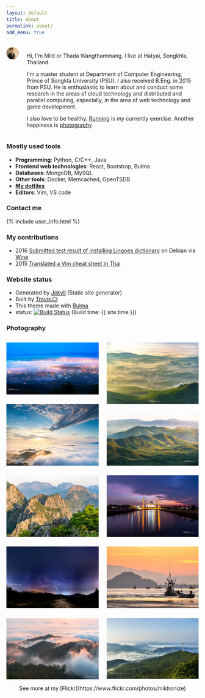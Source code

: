 ```yaml
---
layout: default
title: About
permalink: about/
add_menu: true
---
```


<style>
.image{
    margin-top:0.7rem;
    margin-bottom:0.7rem;
}
.column .img-column{
    padding:.35rem;
}
.profile{
    border-radius: 50%;
    width:160px;
}
</style>


<div class="columns">
  <div class="column is-3 has-text-centered-mobile">
    <img class="profile" src="\public\images\my-profile.jpg">
  </div>
  <div class="column has-text-justified">
    <p>Hi, I'm Mild or Thada Wangthammang. I live at Hatyai, Songkhla, Thailand. </p>
    <p>I'm a master student at Department of Computer Engineering, Prince of
    Songkla University (PSU). I also received B.Eng. in 2015 from PSU. 
    He is enthusiastic to learn about and conduct some research
    in the areas of cloud technology and distributed and
    parallel computing, especially, in the area of web technology and game development.</p>
    <p>I also love to be healthy. <a href="https://connect.garmin.com/modern/profile/6bbc2036-215a-42b6-b8ab-179c7672fabc">Running</a> is my currently exercise. Another happiness is <a href="#photography">photography</a> </p>
  </div>
</div>


### Mostly used tools
- **Programming**: Python, C/C++, Java
- **Frontend web technologies**: React, Bootstrap, Bulma
- **Databases**: MongoDB, MySQL
- **Other tools**: Docker, Memcached, OpenTSDB
- **[My dotfiles](https://github.com/mildronize/dotfiles)**
- **Editors**: Vim, VS code

### Contact me
{% include user_info.html %}

### My contributions
- 2016 [Submitted test result of installing ](https://appdb.winehq.org/objectManager.php?sClass=version&iId=33492) [Lingoes dictionary](http://www.lingoes.net/) on Debian via [Wine](https://www.winehq.org/)
- 2015 [Translated a Vim cheat sheet in Thai](http://vim.rtorr.com/lang/th/)

### Website status
- Generated by [Jekyll](https://jekyllrb.com/) (Static site generator)
- Built by [Travis.CI](https://travis-ci.org/mildronize/mildronize.github.io)
- This theme made with [Bulma](https://bulma.io)
- status: [![Build Status](https://travis-ci.org/mildronize/mildronize.github.io.svg?branch=jekyll)](https://travis-ci.org/mildronize/mildronize.github.io) (Build time: {{ site.time }})


### Photography
<div class="columns">
  <div class="column img-column">
    <img class="image" src="/public/images/about/1.jpg">
    <img class="image" src="/public/images/about/2.jpg">
    <img class="image" src="/public/images/about/3.jpg">
    <img class="image" src="/public/images/about/4.jpg">
    <img class="image" src="/public/images/about/5.jpg">
  </div>
  <div class="column img-column">
    <img class="image" src="/public/images/about/6.jpg">
    <img class="image" src="/public/images/about/7.jpg">
    <img class="image" src="/public/images/about/8.jpg">
    <img class="image" src="/public/images/about/9.jpg">
    <img class="image" src="/public/images/about/10.jpg">
  </div>
</div>

<center>See more at my [Flickr](https://www.flickr.com/photos/mildronize)</center>
